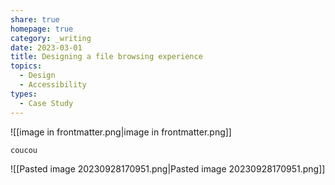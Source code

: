 ```yaml
---
share: true
homepage: true
category: _writing
date: 2023-03-01
title: Designing a file browsing experience
topics:
  - Design
  - Accessibility
types:
  - Case Study
---
```


![[image in frontmatter.png|image in frontmatter.png]]

```java
coucou
```

![[Pasted image 20230928170951.png|Pasted image 20230928170951.png]]